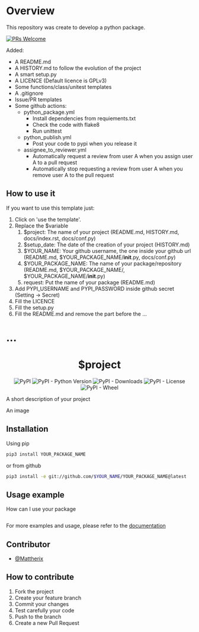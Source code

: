 Overview
========

This repository was create to develop a python package.

[![PRs Welcome](https://img.shields.io/badge/PRs-welcome-brightgreen.svg)](https://github.com/Mattherix/template-python-package/pulls)

Added:

* A README.md
* A HISTORY.md to follow the evolution of the project
* A smart setup.py
* A LICENCE (Default licence is GPLv3)
* Some functions/class/unitest templates
* A .gitignore
* Issue/PR templates
* Some github actions:
    * python_package.yml
        * Install dependencies from requiements.txt
        * Check the code with flake8
        * Run unittest
    * python_publish.yml
        * Post your code to pypi when you release it
    * assignee_to_reviewer.yml
        * Automatically request a review from user A when you assign user A to a pull request
        * Automatically stop requesting a review from user A when you remove user A to the pull request

## How to use it
If you want to use this template just:

1. Click on 'use the template'.
2. Replace the $variable
   1. $project: The name of your project (README.md, HISTORY.md, docs/index.rst, docs/conf.py)
   2. $setup_date: The date of the creation of your project (HISTORY.md)
   3. $YOUR_NAME: Your github username, the one inside your github url (README.md, $YOUR_PACKAGE_NAME/__init__.py, docs/conf.py)
   4. $YOUR_PACKAGE_NAME: The name of your package/repository (README.md, $YOUR_PACKAGE_NAME/, $YOUR_PACKAGE_NAME/__init__.py)
   5. request: Put the name of your package (README.md)
3. Add PYPI_USERNAME and PYPI_PASSWORD inside github secret (Setting -> Secret)
4. Fill the LICENCE
5. Fill the setup.py
6. Fill the README.md and remove the part before the ...

...
===


<div align="center">

$project
========

![PyPI](https://img.shields.io/pypi/v/request)
![PyPI - Python Version](https://img.shields.io/pypi/pyversions/request)
![PyPI - Downloads](https://img.shields.io/pypi/dm/request)
![PyPI - License](https://img.shields.io/pypi/l/request)
![PyPI - Wheel](https://img.shields.io/pypi/wheel/request)

</div>

A short description of your project

An image

Installation
------------
Using pip

```sh
pip3 install YOUR_PACKAGE_NAME
```

or from github

```sh
pip3 install -e git://github.com/$YOUR_NAME/YOUR_PACKAGE_NAME@latest
```

Usage example
-------------
How can I use your package

```python

```

For more examples and usage, please refer to the [documentation](https://github.com/$YOUR_NAME/YOUR_PACKAGE_NAME/wiki)

Contributor
-----------

- [@Mattherix](https://github.com/Mattherix)

How to contribute
-----------------

1. Fork the project
2. Create your feature branch
3. Commit your changes
4. Test carefully your code
5. Push to the branch
6. Create a new Pull Request